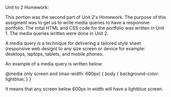 Unit to 2 Homework:
 
This portion was the second part of Unit 2's Homework. The purpose of this assigment was to get us to write media queries to have a responsive portfolio. The inital HTML and CSS code for the portfolio was written in Unit 1. The media queries written were done in Unit 2.


A media query is a technique for delivering a tailored style sheet (responsive web design) to any size screen or device for example: desktops, laptops, tablets, and mobile phones.

An example of a media query is written below:

@media only screen and (max-width: 600px) {
  body {
    background-color: lightblue;
  }
}

It means that any screen below 600px in width will have a lightblue screen.